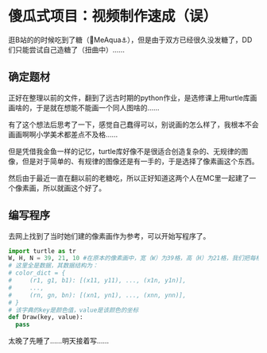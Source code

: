 # 傻瓜式项目：视频制作速成（误）

逛B站的的时候吃到了糖（🍥MeAqua⚓），但是由于双方已经很久没发糖了，DD们只能尝试自己造糖了（扭曲中）……

## 确定题材

正好在整理以前的文件，翻到了远古时期的python作业，是选修课上用turtle库画画啥的，于是就在想能不能画一个同人图啥的……

有了这个想法后思考了一下，感觉自己蠢得可以，别说画的怎么样了，我根本不会画画啊啊小学美术都差点不及格……

但是凭借我金鱼一样的记忆，turtle库好像不是很适合创造复杂的、无规律的图像，但是对于简单的、有规律的图像还是有一手的，于是选择了像素画这个东西。

然后由于最近一直在翻以前的老糖吃，所以正好知道这两个人在MC里一起建了一个像素画，所以就画这个好了。

## 编写程序

去网上找到了当时她们建的像素画作为参考，可以开始写程序了。

```python
import turtle as tr
W, H, N = 39, 21, 10 #在原本的像素画中，宽（W）为39格，高（H）为21格，我们把每格边长（N）定义为10像素。
# 这里全是数据，其数据结构为：
# color_dict = {
#     (r1, g1, b1): [(x11, y11), ..., (x1n, y1n)],
#     ..., 
#     (rn, gn, bn): [(xn1, yn1), ..., (xnn, ynn)],
# }
# 该字典的key是颜色值，value是该颜色的坐标
def Draw(key, value):
  pass
```

太晚了先睡了……明天接着写……
